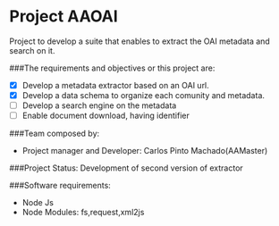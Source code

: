 Project AAOAI
=============

Project to develop a suite that enables to extract the OAI metadata and search on it.

###The requirements and objectives or this project are:
- [x] Develop a metadata extractor based on an OAI url.
- [x] Develop a data schema to organize each comunity and metadata.
- [ ] Develop a search engine on the metadata
- [ ] Enable document download, having identifier

###Team composed by:
- Project manager and Developer: Carlos Pinto Machado(AAMaster)

###Project Status: Development of second version of extractor

###Software requirements:
- Node Js
- Node Modules: fs,request,xml2js
